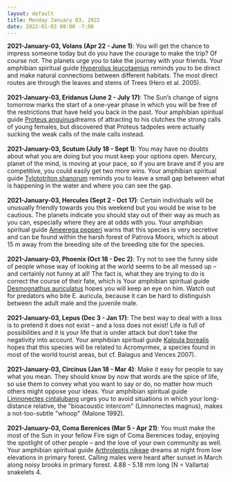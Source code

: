 ```yaml
---
layout: default
title: Monday January 03, 2022
date: 2022-01-03 08:00 -7:00
---
```


**2021-January-03, Volans (Apr 22 - June 1)**: You will get the chance to impress someone today but do you have the courage to make the trip? Of course not. The planets urge you to take the journey with your friends. Your amphibian spiritual guide [Hyperolius leucotaenius](https://amphibiaweb.org/cgi/amphib_query?where-genus=Hyperolius&where-species=leucotaenius) reminds you to be direct and make natural connections between different habitats. The most direct routes are through the leaves and stems of Trees (Hero et al. 2005). <br /><br />**2021-January-03, Eridanus (June 2 - July 17)**: The Sun’s change of signs tomorrow marks the start of a one-year phase in which you will be free of the restrictions that have held you back in the past. Your amphibian spiritual guide [Proteus anguinus](https://amphibiaweb.org/cgi/amphib_query?where-genus=Proteus&where-species=anguinus)dreams of attracting to his clutches the strong calls of young females, but discovered that Proteus tadpoles were actually sucking the weak calls of the male calls instead. <br /><br />**2021-January-03, Scutum (July 18 - Sept 1)**: You may have no doubts about what you are doing but you must keep your options open. Mercury, planet of the mind, is moving at your pace, so if you are brave and if you are competitive, you could easily get two more wins. Your amphibian spiritual guide [Tylototriton shanorum](https://amphibiaweb.org/cgi/amphib_query?where-genus=Tylototriton&where-species=shanorum) reminds you to leave a small gap between what is happening in the water and where you can see the gap. <br /><br />**2021-January-03, Hercules (Sept 2 - Oct 17)**: Certain individuals will be unusually friendly towards you this weekend but you would be wise to be cautious. The planets indicate you should stay out of their way as much as you can, especially where they are at odds with you. Your amphibian spiritual guide [Ameerega pepperi](https://amphibiaweb.org/cgi/amphib_query?where-genus=Ameerega&where-species=pepperi) warns that this species is very secretive and can be found within the harsh forest of Patrova Moors, which is about 15 m away from the breeding site of the breeding site for the species. <br /><br />**2021-January-03, Phoenix (Oct 18 - Dec 2)**: Try not to see the funny side of people whose way of looking at the world seems to be all messed up – and certainly not funny at all! The fact is, what they are trying to do is correct the course of their fate, which is Your amphibian spiritual guide [Desmognathus auriculatus](https://amphibiaweb.org/cgi/amphib_query?where-genus=Desmognathus&where-species=auriculatus) hopes you will keep an eye on him. Watch out for predators who bite E. auricula, because it can be hard to distinguish between the adult male and the juvenile male. <br /><br />**2021-January-03, Lepus (Dec 3 - Jan 17)**: The best way to deal with a loss is to pretend it does not exist – and a loss does not exist! Life is full of possibilities and it is your life that is under attack but don’t take the negativity into account. Your amphibian spiritual guide [Kaloula borealis](https://amphibiaweb.org/cgi/amphib_query?where-genus=Kaloula&where-species=borealis) hopes that this species will be related to Acromyrmex, a species found in most of the world tourist areas, but cf. Balagus and Vences 2007). <br /><br />**2021-January-03, Circinus (Jan 18 - Mar 4)**: Make it easy for people to say what you mean. They should know by now that words are the spice of life, so use them to convey what you want to say or do, no matter how much others might oppose your ideas. Your amphibian spiritual guide [Limnonectes cintalubang](https://amphibiaweb.org/cgi/amphib_query?where-genus=Limnonectes&where-species=cintalubang) urges you to avoid situations in which your long-distance relative, the "bioacoustic intercom" (Limnonectes magnus), makes a not-too-subtle "whoop" (Malone 1992). <br /><br />**2021-January-03, Coma Berenices (Mar 5 - Apr 21)**: You must make the most of the Sun in your fellow Fire sign of Coma Berenices today, enjoying the spotlight of other people – and the love of your own community as well. Your amphibian spiritual guide [Arthroleptis nikeae](https://amphibiaweb.org/cgi/amphib_query?where-genus=Arthroleptis&where-species=nikeae) dreams at night from low elevations in primary forest. Calling males were heard after sunset in March along noisy brooks in primary forest.   4.88 - 5.18 mm long (N = Vallarta) snakelets   4. <br /><br />